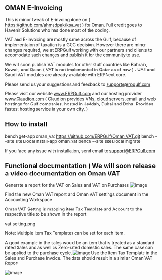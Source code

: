 ## OMAN E-Invoicing

This is minor tweak of E-invoing done on ( https://github.com/ahmadpak/ksa_vat ) for Oman. Full credit goes to Havenir Solutions who has done most of the coding. 

VAT and E-invoicing are mostly same across the Gulf, because of implementaion of taxation is a GCC decision. However there are minor changes required, we at ERPGulf working with our partners and clients to accomodate such changes and publish it for the community to use.

We will soon publish VAT modules for other Gulf countries like Bahrain, Kuwait, and Qatar. ( VAT is not implemented in Qatar as of now ) . UAE and Saudi VAT modules are already available with ERPNext core.

Please send us your suggestions and feedback to support@erpgulf.com

Please visit our website www.ERPGulf.com  and our hosting provider www.Claudion.com  ( Claudion provides VMs, cloud servers, email and web hostings for Gulf  companies. hosted in Jeddah, Dubai and Doha. Provides fastest hosting service in your own city. ) 


How to install
--------------
bench get-app oman_vat https://github.com/ERPGulf/Oman_VAT.git
bench --site site1.local install-app oman_vat
bench --site site1.local migrate

If you face any issue with installation, send email to support@ERPGulf.com 

Functional documentation ( We will soon release a video documentation on Oman VAT
-------------------------
Generate a report for the VAT on Sales and VAT on Purchases
![image](https://user-images.githubusercontent.com/69480716/153743642-9a3d61d0-cd4a-4951-8262-51f4210579bf.png)

Find the new Oman VAT report and Oman VAT settings document in the Accounting Workspace

Oman VAT Setting is mapping item Tax Template and Account to the respective title to be shown in the report

vat setting.png

Note: Multiple Item Tax Templates can be set for each item.

A good example in the sales would be an item that is treated as a standard rated Sales and as well as Zero-rated domestic sales. The same case can be applied to the purchase cycle.
![image](https://user-images.githubusercontent.com/69480716/153743664-f2e5eccd-820c-460b-822b-fc86d16cd71c.png)
Use the Item Tax Template in the Sales and Purchase Invoice. The data should result in a similar Oman VAT Report

![image](https://user-images.githubusercontent.com/69480716/153743675-83daeba8-4aa7-47fa-ae2f-46b1749f2bb2.png)

